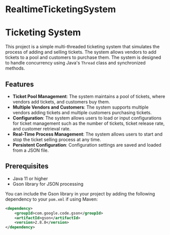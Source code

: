 # RealtimeTicketingSystem
# Ticketing System

This project is a simple multi-threaded ticketing system that simulates the process of adding and selling tickets. The system allows vendors to add tickets to a pool and customers to purchase them. The system is designed to handle concurrency using Java's `Thread` class and synchronized methods.

## Features

- **Ticket Pool Management**: The system maintains a pool of tickets, where vendors add tickets, and customers buy them.
- **Multiple Vendors and Customers**: The system supports multiple vendors adding tickets and multiple customers purchasing tickets.
- **Configuration**: The system allows users to load or input configurations for ticket management such as the number of tickets, ticket release rate, and customer retrieval rate.
- **Real-Time Process Management**: The system allows users to start and stop the ticket selling process at any time.
- **Persistent Configuration**: Configuration settings are saved and loaded from a JSON file.

## Prerequisites

- Java 11 or higher
- Gson library for JSON processing

You can include the Gson library in your project by adding the following dependency to your `pom.xml` if using Maven:

```xml
<dependency>
    <groupId>com.google.code.gson</groupId>
    <artifactId>gson</artifactId>
    <version>2.8.8</version>
</dependency>
